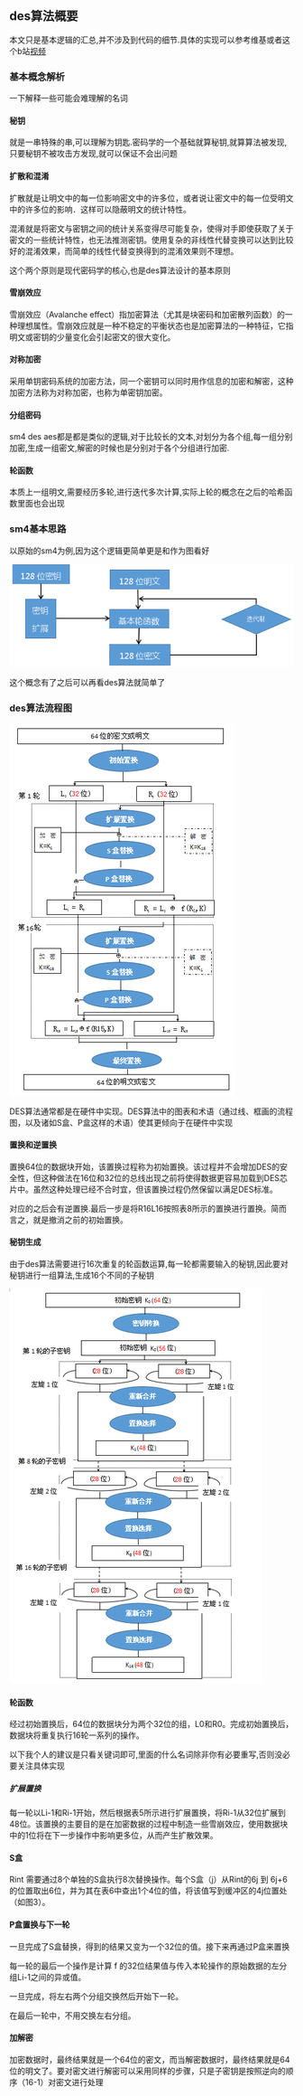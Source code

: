 ## des算法概要

本文只是基本逻辑的汇总,并不涉及到代码的细节.具体的实现可以参考维基或者这个b站[视频](https://www.bilibili.com/video/BV1KQ4y127AT?spm_id_from=333.999.0.0)

### 基本概念解析
一下解释一些可能会难理解的名词

#### 秘钥
就是一串特殊的串,可以理解为钥匙.密码学的一个基础就算秘钥,就算算法被发现,只要秘钥不被攻击方发现,就可以保证不会出问题

#### 扩散和混淆
扩散就是让明文中的每一位影响密文中的许多位，或者说让密文中的每一位受明文中的许多位的影响．这样可以隐蔽明文的统计特性。

混淆就是将密文与密钥之间的统计关系变得尽可能复杂，使得对手即使获取了关于密文的一些统计特性，也无法推测密钥。使用复杂的非线性代替变换可以达到比较好的混淆效果，而简单的线性代替变换得到的混淆效果则不理想。

这个两个原则是现代密码学的核心,也是des算法设计的基本原则

#### 雪崩效应
雪崩效应（Avalanche effect）指加密算法（尤其是块密码和加密散列函数）的一种理想属性。雪崩效应就是一种不稳定的平衡状态也是加密算法的一种特征，它指明文或密钥的少量变化会引起密文的很大变化。
#### 对称加密

采用单钥密码系统的加密方法，同一个密钥可以同时用作信息的加密和解密，这种加密方法称为对称加密，也称为单密钥加密。

#### 分组密码
sm4 des aes都是都是类似的逻辑,对于比较长的文本,对划分为各个组,每一组分别加密,生成一组密文,解密的时候也是分别对于各个分组进行加密.

#### 轮函数
本质上一组明文,需要经历多轮,进行迭代多次计算,实际上轮的概念在之后的哈希函数里面也会出现



### sm4基本思路
以原始的sm4为例,因为这个逻辑更简单更是和作为图看好

![图片](SM4.png)


这个概念有了之后可以再看des算法就简单了

### des算法流程图

![图片](des.png)

DES算法通常都是在硬件中实现。DES算法中的图表和术语（通过线、框画的流程图，以及诸如S盒、P盒这样的术语）使其更倾向于在硬件中实现

#### 置换和逆置换

置换64位的数据块开始，该置换过程称为初始置换。该过程并不会增加DES的安全性，但这种做法在16位和32位的总线出现之前将使得数据更容易加载到DES芯片中。虽然这种处理已经不合时宜，但该置换过程仍然保留以满足DES标准。

对应的之后会有逆置换.最后一步是将R16L16按照表8所示的置换进行置换。简而言之，就是撤消之前的初始置换。

#### 秘钥生成
由于des算法需要进行16次重复的轮函数运算,每一轮都需要输入的秘钥,因此要对秘钥进行一组算法,生成16个不同的子秘钥

![图片](des5.png)

#### 轮函数

经过初始置换后，64位的数据块分为两个32位的组，L0和R0。完成初始置换后，数据块将重复执行16轮一系列的操作。

以下我个人的建议是只看关键词即可,里面的什么名词除非你有必要重写,否则没必要关注具体实现
##### 扩展置换
每一轮以Li-1和Ri-1开始，然后根据表5所示进行扩展置换，将Ri-1从32位扩展到48位。该置换的主要目的是在加密数据的过程中制造一些雪崩效应，使用数据块中的1位将在下一步操作中影响更多位，从而产生扩散效果。
#### S盒
Rint 需要通过8个单独的S盒执行8次替换操作。每个S盒（j）从Rint的6j 到 6j+6 的位置取出6位，并为其在表6中查出1个4位的值，将该值写到缓冲区的4j位置处（如图3）。

#### P盒置换与下一轮

一旦完成了S盒替换，得到的结果又变为一个32位的值。接下来再通过P盒来置换

每一轮的最后一个操作是计算 f 的32位结果值与传入本轮操作的原始数据的左分组Li-1之间的异或值。

一旦完成，将左右两个分组交换然后开始下一轮。

在最后一轮中，不用交换左右分组。

#### 加解密

加密数据时，最终结果就是一个64位的密文，而当解密数据时，最终结果就是64位的明文了。要对密文进行解密可以采用同样的步骤，只是子密钥是按照逆向的顺序（16-1）对密文进行处理